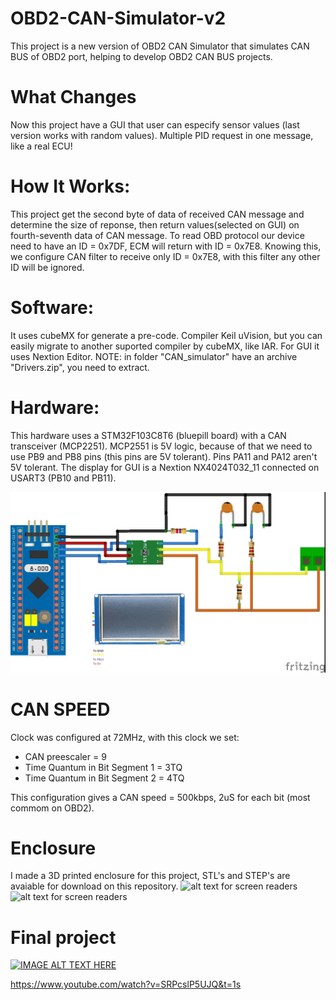 # OBD2-CAN-Simulator-v2
This project is a new version of OBD2 CAN Simulator that simulates CAN BUS of OBD2 port, helping to develop OBD2 CAN BUS projects.

# What Changes
Now this project have a GUI that user can especify sensor values (last version works with random values).
Multiple PID request in one message, like a real ECU!

# How It Works:
This project get the second byte of data of received CAN message and determine the size of reponse, then return values(selected on GUI) on fourth-seventh data of CAN message.
To read OBD protocol our device need to have an ID = 0x7DF, ECM will return with ID = 0x7E8. Knowing this, we configure CAN filter to receive only ID = 0x7E8, with this filter any other ID will be ignored.

# Software:
It uses cubeMX for generate a pre-code. Compiler Keil uVision, but you can easily migrate to another suported compiler by cubeMX, like IAR.
For GUI it uses Nextion Editor.
NOTE: in folder "CAN_simulator" have an archive "Drivers.zip", you need to extract.

# Hardware:
This hardware uses a STM32F103C8T6 (bluepill board) with a CAN transceiver (MCP2251).
MCP2551 is 5V logic, because of that we need to use PB9 and PB8 pins (this pins are 5V tolerant). Pins PA11 and PA12 aren't 5V tolerant.
The display for GUI is a Nextion NX4024T032_11 connected on USART3 (PB10 and PB11).

![alt text for screen readers](/Images/2QnrXvz.jpg "Text to show on mouseover")

# CAN SPEED
Clock was configured at 72MHz, with this clock we set: 
* CAN preescaler = 9
* Time Quantum in Bit Segment 1 = 3TQ
* Time Quantum in Bit Segment 2 = 4TQ

This configuration gives a CAN speed = 500kbps, 2uS for each bit (most commom on OBD2).

# Enclosure
I made a 3D printed enclosure for this project, STL's and STEP's are avaiable for download on this repository.
![alt text for screen readers](/Images/foto1.jpg "Text to show on mouseover")
![alt text for screen readers](/Images/foto2.jpg "Text to show on mouseover")

# Final project
[![IMAGE ALT TEXT HERE](https://img.youtube.com/vi/TzrFJ_mD2jE/0.jpg)](https://www.youtube.com/watch?v=TzrFJ_mD2jE)

https://www.youtube.com/watch?v=SRPcslP5UJQ&t=1s
